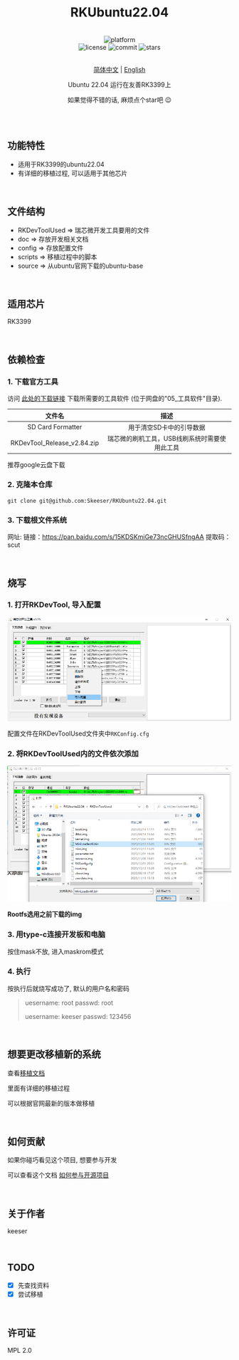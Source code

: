 <div align="center">

# RKUbuntu22.04

<br>

<div>
    <img alt="platform" src="https://img.shields.io/badge/platform-Linux%20-blueviolet">
</div>
<div>
    <img alt="license" src="https://img.shields.io/github/license/Skeeser/RKUbuntu22.04">
    <img alt="commit" src="https://img.shields.io/github/commit-activity/m/Skeeser/RKUbuntu22.04?color=%23ff69b4">
    <img alt="stars" src="https://img.shields.io/github/stars/Skeeser/RKUbuntu22.04?style=social">
</div>
<br>

[简体中文](README_ZH.md)  | [English](README_EN.md) 

Ubuntu 22.04 运行在友善RK3399上  

如果觉得不错的话, 麻烦点个star吧 😉  

<br>

</div>

<br>

## 功能特性

- 适用于RK3399的ubuntu22.04
- 有详细的移植过程, 可以适用于其他芯片

<br>

## 文件结构
- RKDevToolUsed => 瑞芯微开发工具要用的文件
- doc => 存放开发相关文档
- config => 存放配置文件
- scripts => 移植过程中的脚本
- source => 从ubuntu官网下载的ubuntu-base

<br>

## 适用芯片
RK3399

<br>

## 依赖检查

### 1. 下载官方工具

访问 [此处的下载链接](http://download.friendlyelec.com/NanoPC-T4) 下载所需要的工具软件 (位于网盘的"05_工具软件"目录).

|           文件名            |                     描述                      |
| :-------------------------: | :-------------------------------------------: |
|      SD Card Formatter      |           用于清空SD卡中的引导数据            |
| RKDevTool_Release_v2.84.zip | 瑞芯微的刷机工具，USB线刷系统时需要使用此工具 |

推荐google云盘下载



### 2. 克隆本仓库

```shell
git clone git@github.com:Skeeser/RKUbuntu22.04.git
```



### 3. 下载根文件系统

网址: 
链接：https://pan.baidu.com/s/15KDSKmiGe73ncGHUSfngAA 
提取码：scut 



<br>

## 烧写

### 1. 打开RKDevTool, 导入配置  

![image-20231201223059991](assets/image-20231201223059991.png)

配置文件在RKDevToolUsed文件夹中`RKConfig.cfg`



### 2. 将RKDevToolUsed内的文件依次添加

![image-20231201223343454](assets/image-20231201223343454.png)

**Rootfs选用之前下载的img**



### 3. 用type-c连接开发板和电脑

按住mask不放, 进入maskrom模式





### 4. 执行

按执行后就烧写成功了, 默认的用户名和密码  

> uesername: root passwd: root
>
> uesername: keeser passwd: 123456



<br>



## 想要更改移植新的系统

查看[移植文档](doc/dev.md)  

里面有详细的移植过程  

可以根据官网最新的版本做移植  



<br>



## 如何贡献
如果你碰巧看见这个项目, 想要参与开发

可以查看这个文档 [如何参与开源项目](doc/github参与开源项目流程.md)

<br>

## 关于作者
keeser

<br>

## TODO
- [x] 先查找资料
- [x] 尝试移植

<br>


## 许可证
MPL 2.0
